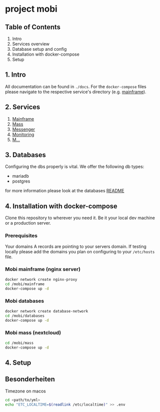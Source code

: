 # project mobi
## Table of Contents
1. Intro
2. Services overview
3. Database setup and config
4. Installation with docker-compose
5. Setup

## 1. Intro
All documentation can be found in `./docs`. For the `docker-compose` files please navigate to the respective service's directory (e.g. [mainframe](./mainframe)).

## 2. Services
1. [Mainframe](./docs/nginx.md)
2. [Mass](./docs/nextcloud.md)
3. [Messenger](./docs/mattermost.md)
4. [Monitoring](./docs/grafana.md)
5. [M...]()

## 3. Databases
Configuring the dbs properly is vital. We offer the following db types:
- mariadb
- postgres

for more information please look at the databases [README](docs/databases.md)

## 4. Installation with docker-compose
Clone this repository to wherever you need it. Be it your local dev machine or a production server. 
### Prerequisites
Your domains A records are pointing to your servers domain. If testing locally please add the domains you plan on configuring to your `/etc/hosts` file.

### Mobi mainframe (nginx server)
```bash
docker network create nginx-proxy
cd /mobi/mainframe
docker-compose up -d
```

### Mobi databases
```bash
docker network create database-network
cd /mobi/databases
docker-compose up -d
```

### Mobi mass (nextcloud)
```bash
cd /mobi/mass
docker-compose up -d
```

## 4. Setup


## Besonderheiten


Timezone on macos 
```bash
cd <path/to/yml>
echo "ETC_LOCALTIME=$(readlink /etc/localtime)" >> .env
```